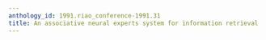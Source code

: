```yaml
---
anthology_id: 1991.riao_conference-1991.31
title: An associative neural experts system for information retrieval
---
```

